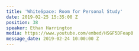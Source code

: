 ```yaml
---
title: 'WhiteSpace: Room for Personal Study'
date: 2019-02-25 15:35:00 Z
position: 38
speaker: Ethan Harrington
media: https://www.youtube.com/embed/HSGF5DFeap0
message_date: 2019-02-24 10:00:00 Z
---
```


